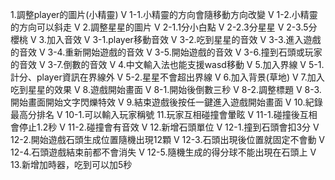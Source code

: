 1.調整player的圖片(小精靈) V
  1-1.小精靈的方向會隨移動方向改變 V
  1-2.小精靈的方向可以斜走 V
2.調整星星的圖片 V
  2-1.1分小白點 V
  2-2.3分星星 V
  2-3.5分櫻桃 V
3.加入音效 V
  3-1.player移動音效 V
  3-2.吃到星星的音效 V
  3-3.進入遊戲的音效 V
  3-4.重新開始遊戲的音效 V
  3-5.開始遊戲的音效 V
  3-6.撞到石頭或玩家的音效 V
  3-7.倒數的音效 V
4.中文輸入法也能支援wasd移動 V
5.加入界線 V
  5-1.計分、player資訊在界線外 V
  5-2.星星不會超出界線 V
6.加入背景(草地) V
7.加入吃到星星的效果 V
8.遊戲開始畫面 V
  8-1.開始後倒數三秒 V
  8-2.調整標題 V
  8-3.開始畫面開始文字閃爍特效 V
9.結束遊戲後按任一鍵進入遊戲開始畫面 V
10.紀錄最高分排名 V
  10-1.可以輸入玩家稱號
11.玩家互相碰撞會暈眩 V
  11-1.碰撞後互相會停止1.2秒 V
  11-2.碰撞會有音效 V
12.新增石頭單位 V
  12-1.撞到石頭會扣3分 V
  12-2.開始遊戲石頭生成位置隨機出現12顆 V
  12-3.石頭出現後位置就固定不會動 V
  12-4.石頭遊戲結束前都不會消失 V
  12-5.隨機生成的得分球不能出現在石頭上 V
13.新增加時器，吃到可以加5秒
